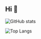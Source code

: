 ## Hi 👋

![GitHub stats](https://github-readme-stats.vercel.app/api?username=lutdev&show_icons=true&theme=transparent)

![Top Langs](https://github-readme-stats.vercel.app/api/top-langs/?username=lutdev&layout=compact)

